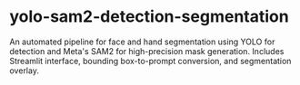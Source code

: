 # yolo-sam2-detection-segmentation
 An automated pipeline for face and hand segmentation using YOLO for detection and Meta's SAM2 for high-precision mask generation. Includes Streamlit interface, bounding box-to-prompt conversion, and segmentation overlay.
